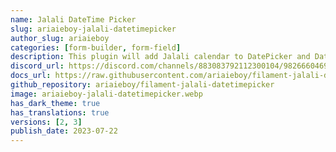 ```yaml
---
name: Jalali DateTime Picker
slug: ariaieboy-jalali-datetimepicker
author_slug: ariaieboy
categories: [form-builder, form-field]
description: This plugin will add Jalali calendar to DatePicker and DateTimePicker.
discord_url: https://discord.com/channels/883083792112300104/982666046945235004
docs_url: https://raw.githubusercontent.com/ariaieboy/filament-jalali-datetimepicker/main/README.md
github_repository: ariaieboy/filament-jalali-datetimepicker
image: ariaieboy-jalali-datetimepicker.webp
has_dark_theme: true
has_translations: true
versions: [2, 3]
publish_date: 2023-07-22
---
```


